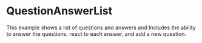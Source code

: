 # QuestionAnswerList
This example shows a list of questions and answers and Includes the ability to answer the questions, react to each answer, and add a new question.
